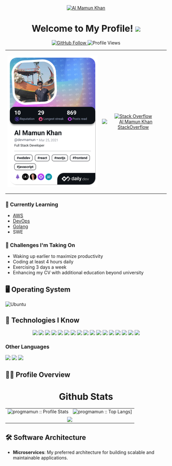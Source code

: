 <p align="center">
  <a href="https://www.linkedin.com/in/progmamun/" target="_blank" rel="noopener">
    <img src="https://rawcdn.githack.com/progmamun/programming-hero/5e7a9d93012540777c2880f116cd243fc3df4e85/milestone-9/v0.2.svg" alt="Al Mamun Khan" />
  </a>
</p>

<h1 align="center">Welcome to My Profile! <img src="https://media.giphy.com/media/hvRJCLFzcasrR4ia7z/giphy.gif" width="25"></h1>

<p align="center">
  <a href="https://github.com/progmamun">
    <img src="https://img.shields.io/github/followers/progmamun?label=Follow&style=social" alt="GitHub Follow" />
  </a>
  <img src="https://komarev.com/ghpvc/?username=progmamun&color=228B22" alt="Profile Views" />
</p>

<table align="center">
  <tr>
    <td>
      <p align="center">
       <a href="https://app.daily.dev/devmamun"><img src="./devcard.png" width="356" alt="Al Mamun Khan's Dev Card"/></a>
      </p>
    </td>
    <td>
      <p align="center">
        <a href="https://stackoverflow.com/users/15274012/al-mamun-khan">
          <img src="https://aleen42.github.io/badges/src/stackoverflow.svg" alt="Stack Overflow" />
        </a><br/>
        <a href="https://stackoverflow.com/users/15274012/al-mamun-khan">
          <img src="https://github-readme-stackoverflow.vercel.app/?userID=15274012" alt="Al Mamun Khan StackOverflow" />
        </a>
      </p>
    </td>
  </tr>
</table>

### 🌱 Currently Learning

- [AWS](https://aws.amazon.com/)
- [DevOps](https://www.google.com/search?q=DevOps)
- [Golang](https://go.dev)
- SWE

### 💪 Challenges I'm Taking On

- Waking up earlier to maximize productivity
- Coding at least 4 hours daily
- Exercising 3 days a week
- Enhancing my CV with additional education beyond university

## 🖥️ Operating System

![Ubuntu](https://img.shields.io/badge/Linux-FCC624?style=for-the-badge&logo=linux&logoColor=black)

## 🚀 Technologies I Know

<p align="center">
  <img src="https://img.shields.io/badge/next-js-000000?style=for-the-badge&logo=next-js&logoColor=white" height="25" />
  <img src="https://img.shields.io/badge/React-20232A?style=for-the-badge&logo=react&logoColor=61DAFB" height="25" />
  <img src="https://img.shields.io/badge/prisma-2D3748?style=for-the-badge&logo=prisma&logoColor=white" height="25" />
  <img src="https://img.shields.io/badge/docker-2496ED?style=for-the-badge&logo=docker&logoColor=white" height="25" />
  <img src="https://img.shields.io/badge/JavaScript-F7DF1E?style=for-the-badge&logo=javascript&logoColor=white" height="25" />
  <img src="https://img.shields.io/badge/Node.js-43853D?style=for-the-badge&logo=node.js&logoColor=white" height="25" />
  <img src="https://img.shields.io/badge/TypeScript-007ACC?style=for-the-badge&logo=typescript&logoColor=white" height="25" />
  <img src="https://img.shields.io/badge/Sass-CC6699?style=for-the-badge&logo=sass&logoColor=white" height="25" />
  <img src="https://img.shields.io/badge/Tailwind_CSS-38B2AC?style=for-the-badge&logo=tailwind-css&logoColor=white" height="25" />
  <img src="https://img.shields.io/badge/Express.js-404D59?style=for-the-badge" height="25" />
  <img src="https://img.shields.io/badge/Redux-593D88?style=for-the-badge&logo=redux&logoColor=white" height="25" />
  <img src="https://img.shields.io/badge/PostgreSQL-316192?style=for-the-badge&logo=postgresql&logoColor=white" height="25" />
  <img src="https://img.shields.io/badge/MongoDB-4EA94B?style=for-the-badge&logo=mongodb&logoColor=white" height="25" />
  <img src="https://img.shields.io/badge/redis-%23DD0031.svg?&style=for-the-badge&logo=redis&logoColor=white" height="25" />
  <img src="https://img.shields.io/badge/Amazon_AWS-232F3E?style=for-the-badge&logo=amazon-aws&logoColor=white" height="25" />
  <img src="https://img.shields.io/badge/Digital_Ocean-0080FF?style=for-the-badge&logo=DigitalOcean&logoColor=white" height="25" />
  <img src="https://img.shields.io/badge/Jest-323330?style=for-the-badge&logo=Jest&logoColor=white" height="25" />
  
</p>

### Other Languages

<p align="left">
  <img src="https://img.shields.io/badge/Go-00ADD8?style=for-the-badge&logo=go&logoColor=white" height="25" />
  <img src="https://img.shields.io/badge/C%2FC++-659ad2?style=for-the-badge&logo=c%2B%2B&logoColor=ffffff" height="25" />
  <img src="https://img.shields.io/badge/PHP-777BB4?style=for-the-badge&logo=php&logoColor=white" height="25" />
</p>

## 👨‍💻 Profile Overview

<p align="center">
   <table>
   <h1 align="center">Github Stats</h1>
       <tr>
       <td><img alt="progmamun :: Profile Stats" src="https://github-readme-stats.vercel.app/api?username=progmamun&theme=blue-green&amp;show_icons=true&amp;count_private=true&amp;hide_border=true" /></td>
       <td><img alt="progmamun :: Top Langs]" src="https://github-readme-stats.vercel.app/api/top-langs/?username=progmamun&langs_count=6&theme=blue-green&layout=compact&hide=html"> </td>
     </tr>
     <tr>
        <td colspan="2" align="center"><img  align="center" src="https://github-readme-streak-stats.herokuapp.com?user=progmamun&theme=blue-green&hide_border=true"></td>
     </tr>
   </table>
</p>

## 🛠️ Software Architecture

- **Microservices**: My preferred architecture for building scalable and maintainable applications.
